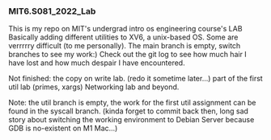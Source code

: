 ### MIT6.S081_2022_Lab

This is my repo on MIT's undergrad intro os engineering course's LAB
Basically adding different utilities to XV6, a unix-based OS.
Some are verrrrry difficult (to me personally).
The main branch is empty, switch branches to see my work:)
Check out the git log to see how much hair I have lost and how much despair I have encountered.

Not finished:
the copy on write lab. (redo it sometime later...)
part of the first util lab (primes, xargs)
Networking lab and beyond.

Note: the util branch is empty,
the work for the first util assignment can be found in the syscall branch. 
(kinda forget to commit back then, long sad story about switching the working environment to Debian Server because GDB is no-existent on M1 Mac...)
